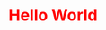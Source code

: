 <!DOCTYPE html>
<html lang= "pl-PL">
<head>
<meta charset="utf-8">
<title>Julia Nosal</title>

</head>
<body>

<h1 style="color:red">Hello World</h1>


</body>
</html>
